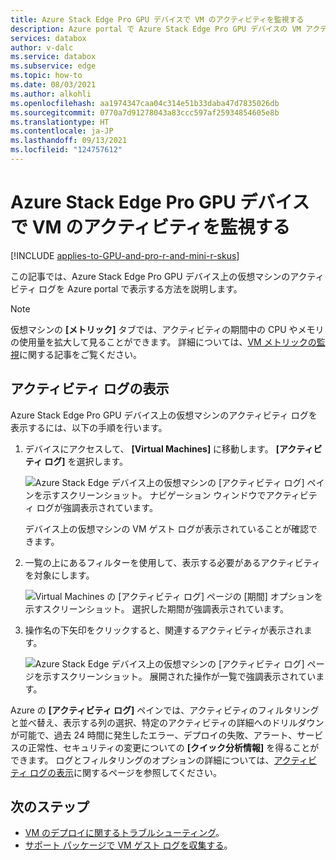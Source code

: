 ```yaml
---
title: Azure Stack Edge Pro GPU デバイスで VM のアクティビティを監視する
description: Azure portal で Azure Stack Edge Pro GPU デバイスの VM アクティビティを監視する方法について説明します。
services: databox
author: v-dalc
ms.service: databox
ms.subservice: edge
ms.topic: how-to
ms.date: 08/03/2021
ms.author: alkohli
ms.openlocfilehash: aa1974347caa04c314e51b33daba47d7835026db
ms.sourcegitcommit: 0770a7d91278043a83ccc597af25934854605e8b
ms.translationtype: HT
ms.contentlocale: ja-JP
ms.lasthandoff: 09/13/2021
ms.locfileid: "124757612"
---
```

# <a name="monitor-vm-activity-on-your-azure-stack-edge-pro-gpu-device"></a>Azure Stack Edge Pro GPU デバイスで VM のアクティビティを監視する

[!INCLUDE [applies-to-GPU-and-pro-r-and-mini-r-skus](../../includes/azure-stack-edge-applies-to-gpu-pro-r-mini-r-sku.md)]

この記事では、Azure Stack Edge Pro GPU デバイス上の仮想マシンのアクティビティ ログを Azure portal で表示する方法を説明します。

> [!NOTE]
> 仮想マシンの **[メトリック]** タブでは、アクティビティの期間中の CPU やメモリの使用量を拡大して見ることができます。 詳細については、[VM メトリックの監視](azure-stack-edge-gpu-monitor-virtual-machine-metrics.md)に関する記事をご覧ください。

## <a name="view-activity-logs"></a>アクティビティ ログの表示

Azure Stack Edge Pro GPU デバイス上の仮想マシンのアクティビティ ログを表示するには、以下の手順を行います。

1. デバイスにアクセスして、 **[Virtual Machines]** に移動します。 **[アクティビティ ログ]** を選択します。

    ![Azure Stack Edge デバイス上の仮想マシンの [アクティビティ ログ] ペインを示すスクリーンショット。 ナビゲーション ウィンドウでアクティビティ ログが強調表示されています。](./media/azure-stack-edge-gpu-monitor-virtual-machine-activity/activity-log-01.png)

    デバイス上の仮想マシンの VM ゲスト ログが表示されていることが確認できます。

1. 一覧の上にあるフィルターを使用して、表示する必要があるアクティビティを対象にします。

    ![Virtual Machines の [アクティビティ ログ] ページの [期間] オプションを示すスクリーンショット。 選択した期間が強調表示されています。](./media/azure-stack-edge-gpu-monitor-virtual-machine-activity/activity-log-02.png)<!--Reshoot to remove pointer. Lightbox treatment?-->

1. 操作名の下矢印をクリックすると、関連するアクティビティが表示されます。

    ![Azure Stack Edge デバイス上の仮想マシンの [アクティビティ ログ] ページを示すスクリーンショット。 展開された操作が一覧で強調表示されています。](./media/azure-stack-edge-gpu-monitor-virtual-machine-activity/activity-log-03.png)<!--Reshoot to remove pointer. May be able to replace drop-down only.-->

Azure の **[アクティビティ ログ]** ペインでは、アクティビティのフィルタリングと並べ替え、表示する列の選択、特定のアクティビティの詳細へのドリルダウンが可能で、過去 24 時間に発生したエラー、デプロイの失敗、アラート、サービスの正常性、セキュリティの変更についての **[クイック分析情報]** を得ることができます。 ログとフィルタリングのオプションの詳細については、[アクティビティ ログの表示](../azure-monitor/essentials/activity-log.md)に関するページを参照してください。

## <a name="next-steps"></a>次のステップ

- [VM のデプロイに関するトラブルシューティング](azure-stack-edge-gpu-troubleshoot-virtual-machine-provisioning.md)。
- [サポート パッケージで VM ゲスト ログを収集する](azure-stack-edge-gpu-collect-virtual-machine-guest-logs.md)。